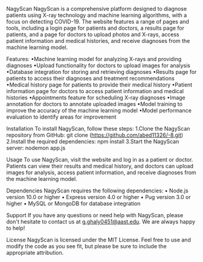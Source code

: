 NagyScan
NagyScan is a comprehensive platform designed to diagnose patients using X-ray technology and machine learning algorithms, 
with a focus on detecting COVID-19. The website features a range of pages and tools, including a login page for patients and doctors, a results page for patients, and a page for doctors to upload photos and X-rays, access patient information and medical histories, and receive diagnoses from the machine learning model.

Features:
•Machine learning model for analyzing X-rays and providing diagnoses
•Upload functionality for doctors to upload images for analysis
•Database integration for storing and retrieving diagnoses
•Results page for patients to access their diagnoses and treatment recommendations
•Medical history page for patients to provide their medical history
•Patient information page for doctors to access patient information and medical histories
•Appointments feature for scheduling X-ray diagnoses
•Image annotation for doctors to annotate uploaded images
•Model training to improve the accuracy of the machine learning model
•Model performance evaluation to identify areas for improvement

Installation
To install NagyScan, follow these steps:
1.Clone the NagyScan repository from GitHub: git clone (https://github.com/abed11326/-8.git)
2.Install the required dependencies: npm install
3.Start the NagyScan server: nodemon app.js

Usage
To use NagyScan, visit the website and log in as a patient or doctor. Patients can view their results and medical history, and doctors can upload images for analysis, access patient information, and receive diagnoses from the machine learning model.

Dependencies
NagyScan requires the following dependencies:
•	Node.js version 10.0 or higher
•	Express version 4.0 or higher
•	Pug version 3.0 or higher
•	MySQL or MongoDB for database integration

Support
If you have any questions or need help with NagyScan, please don't hesitate to contact us at g.ghaly0451@aast.edu. We are always happy to help!

License
NagyScan is licensed under the MIT License. Feel free to use and modify the code as you see fit, but please be sure to include the appropriate attribution.








